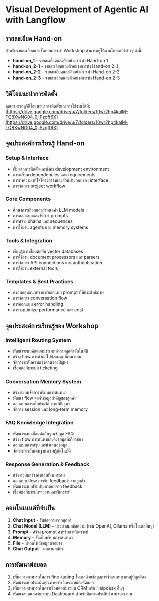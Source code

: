 # Visual Development of Agentic AI with Langflow

## รายละเอียด Hand-on

สำหรับรายละเอียดและขั้นตอนการทำ Workshop สามารถดูได้ตามโฟลเดอร์ต่างๆ ดังนี้:
- **hand-on_1** - รายละเอียดและตัวอย่างการทำ Hand-on 1
- **hand-on_2-1** - รายละเอียดและตัวอย่างการทำ Hand-on 2-1
- **hand-on_2-2** - รายละเอียดและตัวอย่างการทำ Hand-on 2-2
- **hand-on_2-3** - รายละเอียดและตัวอย่างการทำ Hand-on 2-3

## วิดีโอแนะนำการติดตั้ง
คุณสามารถดูวิดีโอแนะนำการติดตั้งและการใช้งานได้ที่:
[https://drive.google.com/drive/u/7/folders/10wr2hp4kalM-TQ8XwNG04_0jIPzqff6X](https://drive.google.com/drive/u/7/folders/10wr2hp4kalM-TQ8XwNG04_0jIPzqff6X)

## จุดประสงค์การเรียนรู้ Hand-on

### Setup & Interface
- เริ่มจากการติดตั้งและตั้งค่า development environment
- การเตรียม dependencies และ requirements
- การทำความเข้าใจโครงสร้างและส่วนประกอบของ interface
- การจัดการ project workflow

### Core Components
- ศึกษาการเลือกและกำหนดค่า LLM models
- การออกแบบและจัดการ prompts
- การสร้าง chains และ sequences
- การใช้งาน agents และ memory systems

### Tools & Integration
- เรียนรู้การเชื่อมต่อกับ vector databases
- การใช้งาน document processors และ parsers
- การจัดการ API connections และ authentication
- การใช้งาน external tools

### Templates & Best Practices
- ครอบคลุมแนวทางการออกแบบ prompt ที่มีประสิทธิภาพ
- การจัดการ conversation flow
- การออกแบบ error handling
- การ optimize performance และ cost


## จุดประสงค์การเรียนรู้ของ Workshop

### Intelligent Routing System 
- พัฒนาระบบคัดแยกประเภทคำถามลูกค้าอัตโนมัติ 
- สร้าง flow การส่งต่อไปยังแผนกที่เหมาะสม 
- จัดการระดับความเร่งด่วนของปัญหา 
- เชื่อมต่อกับระบบ ticketing

### Conversation Memory System
- สร้างระบบจัดการบริบทการสนทนา 
- พัฒนา flow จดจำข้อมูลสำคัญของลูกค้า 
- ออกแบบการเก็บประวัติการแก้ปัญหา 
- จัดการ session และ long-term memory

### FAQ Knowledge Integration
- พัฒนาระบบเชื่อมต่อกับฐานข้อมูล FAQ 
- สร้าง flow การค้นหาและดึงข้อมูลที่เกี่ยวข้อง 
- ออกแบบการสรุปและนำเสนอข้อมูล 
- จัดการการอัพเดทฐานความรู้อัตโนมัติ

### Response Generation & Feedback
- สร้างระบบสร้างคำตอบที่เหมาะสม 
- ออกแบบ flow การรับ feedback จากลูกค้า 
- พัฒนาระบบปรับปรุงคำตอบจาก feedback 
- เชื่อมต่อกับระบบรายงานและวิเคราะห์

## คอมโพเนนต์ที่จำเป็น

1. **Chat Input** - รับข้อความจากลูกค้า
2. **Chat Model (LLM)** - ประมวลผลข้อความ (เช่น OpenAI, Ollama หรือโมเดลอื่นๆ)
3. **Prompt** - สร้าง prompt สำหรับการวิเคราะห์
4. **Memory** - จัดเก็บบริบทการสนทนา
5. **File** - โหลดไฟล์ข้อมูลตัวอย่าง
6. **Chat Output** - แสดงผลลัพธ์


## การพัฒนาต่อยอด

1. เพิ่มความสามารถในการ fine-tuning โมเดลด้วยข้อมูลการจำแนกหมวดหมู่ที่ถูกต้อง
2. พัฒนาระบบประเมินคุณภาพการวิเคราะห์และคัดแยก
3. เพิ่มความสามารถในการเชื่อมต่อกับระบบ CRM หรือ Helpdesk อื่นๆ
4. พัฒนาส่วนแสดงผลแบบ Dashboard สำหรับติดตามประสิทธิภาพของระบบ